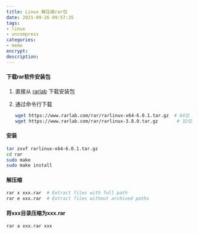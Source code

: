 ```yaml
---
title: Linux 解压缩rar包
date: 2021-09-26 09:57:35
tags:
- linux
- uncompress
categories:
- memo
encrypt:
description:
---
```




#### 下载rar软件安装包

1. 直接从 [rarlab]( https://www.rarlab.com/download.htm) 下载安装包

2. 通过命令行下载

   ```bash
   wget https://www.rarlab.com/rar/rarlinux-x64-6.0.1.tar.gz  # 64位
   wget https://www.rarlab.com/rar/rarlinux-3.8.0.tar.gz	   # 32位
   ```



#### 安装


```bash
tar zxvf rarlinux-x64-6.0.1.tar.gz
cd rar
sudo make
sudo make install
```



#### 解压缩

```bash
rar x xxx.rar  # Extract files with full path
rar e xxx.rar  # Extract files without archived paths
```



<!-- more -->



#### 将xxx目录压缩为xxx.rar

```bash
rar a xxx.rar xxx
```


